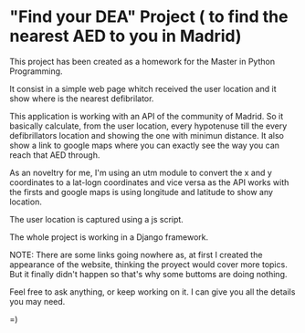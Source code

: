# "Find your DEA" Project ( to find the nearest AED to you in Madrid)

This project has been created as a homework for the Master in Python Programming.

It consist in a simple web page whitch received the user location and it show where is the nearest defibrilator.

This application is working with an API of the community of Madrid. So it basically calculate, from the user location, every hypotenuse till the every defibrillators location and showing the one with minimun distance.
It also show a link to google maps where you can exactly see the way you can reach that AED through.

As an noveltry for me, I'm using an utm module to convert the x and y coordinates to a lat-logn coordinates and vice versa as the API works with the firsts and google maps is using longitude and latitude to show any location.

The user location is captured using a js script.

The whole project is working in a Django framework.

NOTE: There are some links going nowhere as, at first I created the appearance of the website, thinking the proyect would cover more topics.
But it finally didn't happen so that's why some buttoms are doing nothing.

Feel free to ask anything, or keep working on it. 
I can give you all the details you may need.

=)
